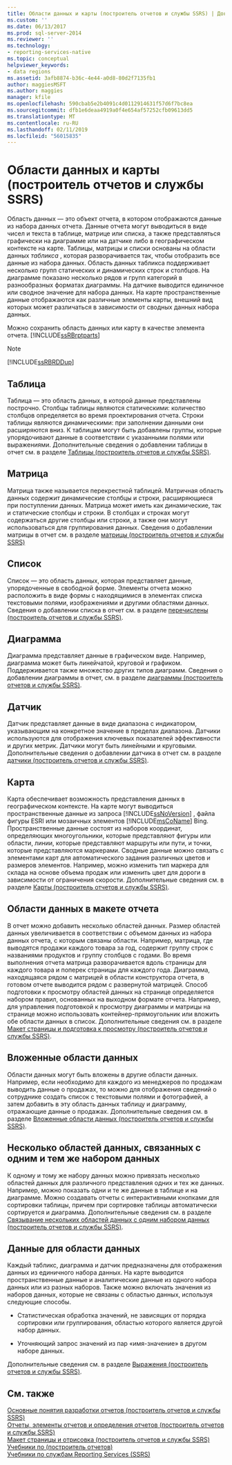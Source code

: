```yaml
---
title: Области данных и карты (построитель отчетов и службы SSRS) | Документы Майкрософт
ms.custom: ''
ms.date: 06/13/2017
ms.prod: sql-server-2014
ms.reviewer: ''
ms.technology:
- reporting-services-native
ms.topic: conceptual
helpviewer_keywords:
- data regions
ms.assetid: 3afb8874-b36c-4e44-a0d8-80d2f7135fb1
author: maggiesMSFT
ms.author: maggies
manager: kfile
ms.openlocfilehash: 590cbab5e2b4091c4d0112914631f57d6f7bc8ea
ms.sourcegitcommit: dfb1e6deaa4919a0f4e654af57252cfb09613dd5
ms.translationtype: MT
ms.contentlocale: ru-RU
ms.lasthandoff: 02/11/2019
ms.locfileid: "56015835"
---
```

# <a name="data-regions-and-maps-report-builder-and-ssrs"></a>Области данных и карты (построитель отчетов и службы SSRS)
  Область данных — это объект отчета, в котором отображаются данные из набора данных отчета. Данные отчета могут выводиться в виде чисел и текста в таблице, матрице или списка, а также представляться графически на диаграмме или на датчике либо в географическом контексте на карте. Таблицы, матрицы и списки основаны на области данных *табликса* , которая разворачивается так, чтобы отобразить все данные из набора данных. Область данных табликса поддерживает несколько групп статических и динамических строк и столбцов. На диаграмме показано несколько рядов и групп категорий в разнообразных форматах диаграммы. На датчике выводится единичное или сводное значение для набора данных. На карте пространственные данные отображаются как различные элементы карты, внешний вид которых может различаться в зависимости от сводных данных набора данных.  
  
 Можно сохранить область данных или карту в качестве элемента отчета. [!INCLUDE[ssRBrptparts](../../includes/ssrbrptparts-md.md)]  
  
> [!NOTE]  
>  [!INCLUDE[ssRBRDDup](../../includes/ssrbrddup-md.md)]  
  
## <a name="table"></a>Таблица  
 Таблица — это область данных, в которой данные представлены построчно. Столбцы таблицы являются статическими: количество столбцов определяется во время проектирования отчета. Строки таблицы являются динамическими: при заполнении данными они расширяются вниз. К таблицам могут быть добавлены группы, которые упорядочивают данные в соответствии с указанными полями или выражениями. Дополнительные сведения о добавлении таблицы в отчет см. в разделе [Таблицы (построитель отчетов и службы SSRS)](tables-report-builder-and-ssrs.md).  
  
## <a name="matrix"></a>Матрица  
 Матрица также называется перекрестной таблицей. Матричная область данных содержит динамические столбцы и строки, расширяющиеся при поступлении данных. Матрица может иметь как динамические, так и статические столбцы и строки. В столбцах и строках могут содержаться другие столбцы или строки, а также они могут использоваться для группирования данных. Сведения о добавлении матрицы в отчет см. в разделе [матрицы &#40;построитель отчетов и службы SSRS&#41;](create-a-matrix-report-builder-and-ssrs.md)  
  
## <a name="list"></a>Список  
 Список — это область данных, которая представляет данные, упорядоченные в свободной форме. Элементы отчета можно расположить в виде формы с находящимися в элементах списка текстовыми полями, изображениями и другими областями данных. Сведения о добавлении списка в отчет см. в разделе [перечислены &#40;построитель отчетов и службы SSRS&#41;](create-invoices-and-forms-with-lists-report-builder-and-ssrs.md).  
  
## <a name="chart"></a>Диаграмма  
 Диаграмма представляет данные в графическом виде. Например, диаграмма может быть линейчатой, круговой и графиком. Поддерживается также множество других типов диаграмм. Сведения о добавлении диаграммы в отчет, см. в разделе [диаграммы &#40;построитель отчетов и службы SSRS&#41;](charts-report-builder-and-ssrs.md).  
  
## <a name="gauge"></a>Датчик  
 Датчик представляет данные в виде диапазона с индикатором, указывающим на конкретное значение в пределах диапазона. Датчики используются для отображения ключевых показателей эффективности и других метрик. Датчики могут быть линейными и круговыми. Дополнительные сведения о добавлении датчика в отчет см. в разделе [датчики &#40;построитель отчетов и службы SSRS&#41;](gauges-report-builder-and-ssrs.md).  
  
## <a name="map"></a>Карта  
 Карта обеспечивает возможность представления данных в географическом контексте. На карте могут выводиться пространственные данные из запроса [!INCLUDE[ssNoVersion](../../includes/ssnoversion-md.md)] , файла фигуры ESRI или мозаичных элементов [!INCLUDE[msCoName](../../includes/msconame-md.md)] Bing. Пространственные данные состоят из наборов координат, определяющих многоугольники, которые представляют фигуры или области, линии, которые представляют маршруты или пути, и точки, которые представляются маркерами. Сводные данные можно связать с элементами карт для автоматического задания различных цветов и размеров элементов. Например, можно изменить тип маркера для склада на основе объема продаж или изменить цвет для дороги в зависимости от ограничения скорости. Дополнительные сведения см. в разделе [Карты (построитель отчетов и службы SSRS)](maps-report-builder-and-ssrs.md).  
  
## <a name="data-regions-in-the-report-layout"></a>Области данных в макете отчета  
 В отчет можно добавить несколько областей данных. Размер областей данных увеличивается в соответствии с объемом данных из набора данных отчета, с которым связаны области. Например, матрица, где выводятся продажи каждого товара за год, содержит группу строк с названиями продуктов и группу столбцов с годами. Во время выполнения отчета матрица разворачивается вдоль страницы для каждого товара и поперек страницы для каждого года. Диаграмма, находящаяся рядом с матрицей в области конструктора отчета, в готовом отчете выводится рядом с развернутой матрицей. Способ подготовки к просмотру областей данных на странице определяется набором правил, основанных на выходном формате отчета. Например, для управления подготовкой к просмотру диаграммы и матрицы на странице можно использовать контейнер-прямоугольник или вложить обе области данных в список. Дополнительные сведения см. в разделе [Макет страницы и подготовка к просмотру (построитель отчетов и службы SSRS)](page-layout-and-rendering-report-builder-and-ssrs.md).  
  
## <a name="nested-data-regions"></a>Вложенные области данных  
 Области данных могут быть вложены в другие области данных. Например, если необходимо для каждого из менеджеров по продажам выводить данные о продажах, то можно для отображения сведений о сотруднике создать список с текстовыми полями и фотографией, а затем добавить в эту область данных таблицу и диаграмму, отражающие данные о продажах. Дополнительные сведения см. в разделе [Вложенные области данных (построитель отчетов и службы SSRS)](nested-data-regions-report-builder-and-ssrs.md).  
  
## <a name="multiple-data-regions-linked-to-the-same-dataset"></a>Несколько областей данных, связанных с одним и тем же набором данных  
 К одному и тому же набору данных можно привязать несколько областей данных для различного представления одних и тех же данных. Например, можно показать одни и те же данные в таблице и на диаграмме. Можно создавать отчеты с интерактивными кнопками для сортировки таблицы, причем при сортировке таблицы автоматически сортируется и диаграмма. Дополнительные сведения см. в разделе [Связывание нескольких областей данных с одним набором данных (построитель отчетов и службы SSRS)](linking-multiple-data-regions-to-the-same-dataset-report-builder-and-ssrs.md).  
  
## <a name="data-for-a-data-region"></a>Данные для области данных  
 Каждый табликс, диаграмма и датчик предназначены для отображения данных из единичного набора данных. На карте выводится пространственные данные и аналитические данные из одного набора данных или из разных наборов. Также можно включать значения из наборов данных, которые не связаны с областью данных, используя следующие способы.  
  
-   Статистическая обработка значений, не зависящих от порядка сортировки или группирования, областью которого является другой набор данных.  
  
-   Уточняющий запрос значений из пар «имя-значение» в другом наборе данных.  
  
 Дополнительные сведения см. в разделе [Выражения (построитель отчетов и службы SSRS)](expressions-report-builder-and-ssrs.md).  
  
## <a name="see-also"></a>См. также  
 [Основные понятия разработки отчетов (построитель отчетов и службы SSRS)](report-authoring-concepts-report-builder-and-ssrs.md)   
 [Отчеты, элементы отчетов и определения отчетов (построитель отчетов и службы SSRS)](reports-report-parts-and-report-definitions-report-builder-and-ssrs.md)   
 [Макет страницы и отрисовка (построитель отчетов и службы SSRS)](page-layout-and-rendering-report-builder-and-ssrs.md)   
 [Учебники по &#40;построитель отчетов&#41;](../report-builder-tutorials.md)   
 [Учебники по службам Reporting Services (SSRS)](../reporting-services-tutorials-ssrs.md)  
  
  
